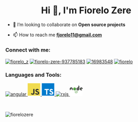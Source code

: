 <h1 align="center">Hi 👋, I'm Fiorelo Zere</h1>

- 👯 I’m looking to collaborate on **Open source projects**

- 📫 How to reach me **fjorelo11@gmail.com**

<h3 align="left">Connect with me:</h3>
<p align="left">
<a href="https://twitter.com/fiorelo_z" target="blank"><img align="center" src="https://raw.githubusercontent.com/rahuldkjain/github-profile-readme-generator/master/src/images/icons/Social/twitter.svg" alt="fiorelo_z" height="30" width="40" /></a>
<a href="https://linkedin.com/in/fiorelo-zere-937785183" target="blank"><img align="center" src="https://raw.githubusercontent.com/rahuldkjain/github-profile-readme-generator/master/src/images/icons/Social/linked-in-alt.svg" alt="fiorelo-zere-937785183" height="30" width="40" /></a>
<a href="https://stackoverflow.com/users/16983548" target="blank"><img align="center" src="https://raw.githubusercontent.com/rahuldkjain/github-profile-readme-generator/master/src/images/icons/Social/stack-overflow.svg" alt="16983548" height="30" width="40" /></a>
<a href="https://www.leetcode.com/fiorelo" target="blank"><img align="center" src="https://raw.githubusercontent.com/rahuldkjain/github-profile-readme-generator/master/src/images/icons/Social/leet-code.svg" alt="fiorelo" height="30" width="40" /></a>
</p>

<h3 align="left">Languages and Tools:</h3>
<p align="left">
  <a href="https://angular.io" target="_blank" rel="noreferrer">
    <img src="https://angular.io/assets/images/logos/angular/angular.svg" alt="angular" width="40" height="40"/>
  </a>
  <a href="https://developer.mozilla.org/en-US/docs/Web/JavaScript" target="_blank" rel="noreferrer">
    <img src="https://raw.githubusercontent.com/devicons/devicon/master/icons/javascript/javascript-original.svg" alt="javascript" width="40" height="40"/>
  </a>
  <a href="https://www.typescriptlang.org/" target="_blank" rel="noreferrer">
    <img src="https://raw.githubusercontent.com/devicons/devicon/master/icons/typescript/typescript-original.svg" alt="typescript" width="40" height="40"/>
  </a>
  <a href="https://rxjs.dev/" target="_blank" rel="noreferrer">
    <img src="https://rxjs.dev/generated/images/marketing/home/Rx_Logo-512-512.png" alt="rxjs" width="40" height="40"/>
  </a>
  <a href="https://nodejs.org" target="_blank" rel="noreferrer">
    <img src="https://raw.githubusercontent.com/devicons/devicon/master/icons/nodejs/nodejs-original-wordmark.svg" alt="nodejs" width="40" height="40"/>
  </a>
</p>
<br>
<p><img align="center" src="https://github-readme-stats.vercel.app/api/top-langs?username=fiorelozere&show_icons=true&locale=en&layout=compact" alt="fiorelozere" /></p>
